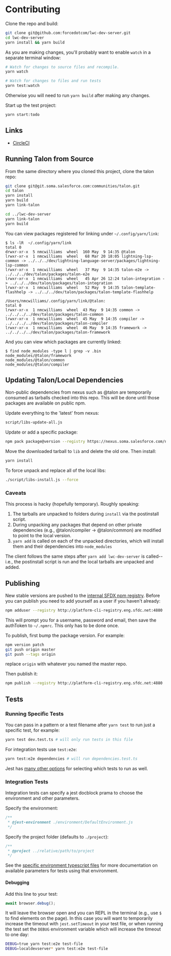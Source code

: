 # Contributing

Clone the repo and build:
```sh
git clone git@github.com:forcedotcom/lwc-dev-server.git
cd lwc-dev-server
yarn install && yarn build
```

As you are making changes, you'll probably want to enable `watch` in a separate terminal window:

```sh
# Watch for changes to source files and recompile.
yarn watch

# Watch for changes to files and run tests
yarn test:watch
```
Otherwise you will need to run `yarn build` after making any changes.

Start up the test project:

```sh
yarn start:todo
```

## Links

- [CircleCI](https://circleci.com/gh/forcedotcom)

## Running Talon from Source

From the same directory where you cloned this project, clone the talon repo:

```sh
git clone git@git.soma.salesforce.com:communities/talon.git
cd talon
yarn install
yarn build
yarn link-talon

cd ../lwc-dev-server
yarn link-talon
yarn build
```

You can view packages registered for linking under `~/.config/yarn/link`:

```console
$ ls -lR  ~/.config/yarn/link
total 0
drwxr-xr-x  5 nmcwilliams  wheel  160 May  9 14:35 @talon
lrwxr-xr-x  1 nmcwilliams  wheel   68 Mar 20 18:05 lightning-lsp-common -> ../../../dev/lightning-language-server/packages/lightning-lsp-common
lrwxr-xr-x  1 nmcwilliams  wheel   37 May  9 14:35 talon-e2e -> ../../../dev/talon/packages/talon-e2e
lrwxr-xr-x  1 nmcwilliams  wheel   45 Apr 26 12:24 talon-integration -> ../../../dev/talon/packages/talon-integration
lrwxr-xr-x  1 nmcwilliams  wheel   52 May  9 14:35 talon-template-flashhelp -> ../../../dev/talon/packages/talon-template-flashhelp

/Users/nmcwilliams/.config/yarn/link/@talon:
total 0
lrwxr-xr-x  1 nmcwilliams  wheel  43 May  9 14:35 common -> ../../../../dev/talon/packages/talon-common
lrwxr-xr-x  1 nmcwilliams  wheel  45 May  9 14:35 compiler -> ../../../../dev/talon/packages/talon-compiler
lrwxr-xr-x  1 nmcwilliams  wheel  46 May  9 14:35 framework -> ../../../../dev/talon/packages/talon-framework
```

And you can view which packages are currently linked:

```console
$ find node_modules -type l | grep -v .bin
node_modules/@talon/framework
node_modules/@talon/common
node_modules/@talon/compiler
```

## Updating Talon/Local Dependencies

Non-public dependencies from nexus such as @talon are temporarily consumed as tarballs checked into this repo. This will be done until those packages are available on public npm.

Update everything to the 'latest' from nexus:

```sh
script/libs-update-all.js
```

Update or add a specific package:

```sh
npm pack package@version --registry https://nexus.soma.salesforce.com/nexus/content/groups/npm-all/
```

Move the downloaded tarball to `lib` and delete the old one. Then install:

```sh
yarn install
```

To force unpack and replace all of the local libs:

```sh
./script/libs-install.js --force
```

### Caveats

This process is hacky (hopefully temporary). Roughly speaking:

1. The tarballs are unpacked to folders during `install` via the postinstall script.
2. During unpacking any packages that depend on other private dependencies (e.g., @talon/compiler -> @talon/common) are modified to point to the local version.
3. `yarn add` is called on each of the unpacked directories, which will install them and their dependencies into `node_modules` 

The client follows the same steps after `yarn add lwc-dev-server` is called-- i.e., the postinstall script is run and the local tarballs are unpacked and added.

## Publishing

New stable versions are pushed to the [internal SFDX npm registry](http://platform-cli-registry.eng.sfdc.net:4880/#/). Before you can publish you need to add yourself as a user if you haven't already:

```sh
npm adduser --registry http://platform-cli-registry.eng.sfdc.net:4880
```

This will prompt you for a username, password and email, then save the authToken to `~/.npmrc`. This only has to be done once.

To publish, first bump the package version. For example: 

```sh
npm version patch
git push origin master
git push --tags origin
```

replace `origin` with whatever you named the master repo.

Then publish it:
```sh
npm publish --registry http://platform-cli-registry.eng.sfdc.net:4880
```

## Tests

### Running Specific Tests

You can pass in a pattern or a test filename after `yarn test` to run just a specific test, for example:

```sh
yarn test dev.test.ts # will only run tests in this file    
```

For integration tests use `test:e2e`:

```sh
yarn test:e2e dependencies # will run dependencies.test.ts
```

Jest has [many other options](https://jestjs.io/docs/en/cli#running-from-the-command-line) for selecting which tests to run as well.

### Integration Tests

Integration tests can specify a jest docblock prama to choose the environment and other parameters.

Specify the environment:

```js
/**
 * @jest-environment ./environment/DefaultEnvironment.js
 */
```

Specify the project folder (defaults to `./project`):

```js
/**
 * @project ../relative/path/to/project
 */
```

See the [specific environment typescript files](/integration-tests/environment ) for more documentation on available parameters for tests using that environment.

#### Debugging

Add this line to your test:

```js
await browser.debug();
```

It will leave the browser open and you can REPL in the terminal (e.g., use `$` to find elements on the page). In this case you will want to temporarily increase the timeout with `jest.setTimeout` in your test file, or when running the test set the `DEBUG` environment variable which will increase the timeout to one day:

```sh
DEBUG=true yarn test:e2e test-file
DEBUG=localdevserver* yarn test:e2e test-file
```
